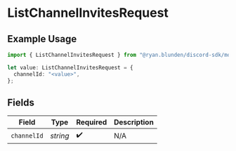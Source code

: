 # ListChannelInvitesRequest

## Example Usage

```typescript
import { ListChannelInvitesRequest } from "@ryan.blunden/discord-sdk/models/operations";

let value: ListChannelInvitesRequest = {
  channelId: "<value>",
};
```

## Fields

| Field              | Type               | Required           | Description        |
| ------------------ | ------------------ | ------------------ | ------------------ |
| `channelId`        | *string*           | :heavy_check_mark: | N/A                |